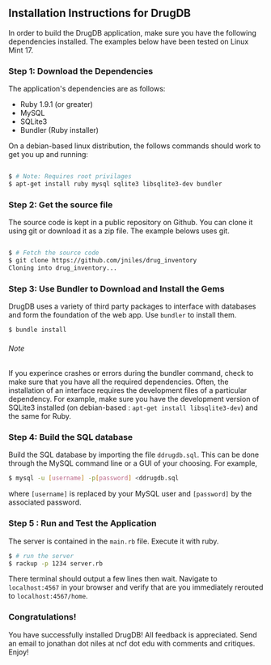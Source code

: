 ## Installation Instructions for DrugDB

In order to build the DrugDB application, make sure you have the following
dependencies installed.  The examples below have been tested on Linux Mint 17.

### Step 1: Download the Dependencies
The application's dependencies are as follows:
- Ruby 1.9.1 (or greater)
- MySQL
- SQLite3
- Bundler (Ruby installer)

On a debian-based linux distribution, the follows commands should work to get
you up and running:
```bash

$ # Note: Requires root privilages
$ apt-get install ruby mysql sqlite3 libsqlite3-dev bundler
```

### Step 2: Get the source file
The source code is kept in a public repository on Github.  You can clone it using
git or download it as a zip file.  The example belows uses git.

```bash

$ # Fetch the source code
$ git clone https://github.com/jniles/drug_inventory
Cloning into drug_inventory...
```
### Step 3: Use Bundler to Download and Install the Gems
DrugDB uses a variety of third party packages to interface with databases
and form the foundation of the web app.  Use `bundler` to install them.

```bash
$ bundle install
```
###### Note
If you experince crashes or errors during the bundler command, check to make
sure that you have all the required dependencies.  Often, the installation of
an interface requires the development files of a particular dependency.  For example,
make sure you have the development version of SQLite3 installed (on debian-based : 
`apt-get install libsqlite3-dev`) and the same for Ruby.


### Step 4: Build the SQL database
Build the SQL database by importing the file `ddrugdb.sql`.  This can be done through
the MySQL command line or a GUI of your choosing.  For example,

```bash
$ mysql -u [username] -p[password] <ddrugdb.sql
```
where `[username]` is replaced by your MySQL user and `[password]` by the associated password.

### Step 5 : Run and Test the Application
The server is contained in the `main.rb` file.  Execute it with ruby.

```bash
$ # run the server
$ rackup -p 1234 server.rb
```

There terminal should output a few lines then wait.  Navigate to `localhost:4567` in your
browser and verify that are you immediately rerouted to `localhost:4567/home`.

### Congratulations!
You have successfully installed DrugDB!  All feedback is appreciated.  Send an email to 
jonathan dot niles at ncf dot edu with comments and critiques.  Enjoy!
